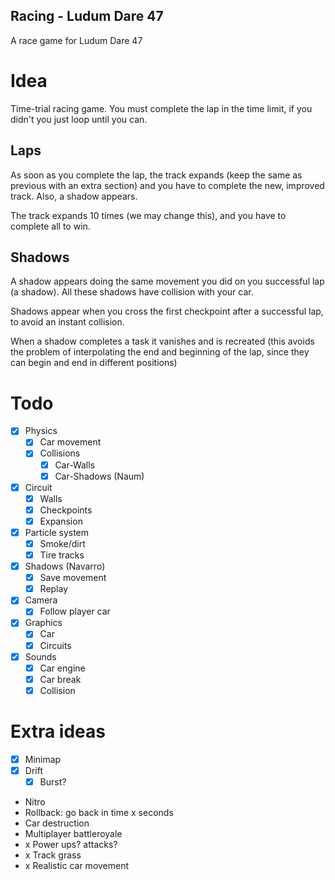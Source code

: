 ## Racing - Ludum Dare 47

A race game for Ludum Dare 47

# Idea

Time-trial racing game. You must complete the lap in the time limit, if you
didn't you just loop until you can.

## Laps

As soon as you complete the lap, the track expands (keep the same as previous
with an extra section) and you have to complete the new, improved track.
Also, a shadow appears.

The track expands 10 times (we may change this), and you have to complete all to
win.

## Shadows

A shadow appears doing the same movement you did on you successful lap
(a shadow). All these shadows have collision with your car.

Shadows appear when you cross the first checkpoint after a successful lap, to
avoid an instant collision.

When a shadow completes a task it vanishes and is recreated (this avoids the
problem of interpolating the end and beginning of the lap, since they can begin
and end in different positions)

# Todo

- [x] Physics
  - [x] Car movement
  - [x] Collisions
    - [x] Car-Walls
    - [x] Car-Shadows (Naum)

- [x] Circuit
  - [x] Walls
  - [x] Checkpoints
  - [x] Expansion

- [x] Particle system
  - [x] Smoke/dirt
  - [x] Tire tracks

- [x] Shadows (Navarro)
  - [x] Save movement
  - [x] Replay

- [x] Camera
  - [x] Follow player car

- [x] Graphics
  - [x] Car
  - [x] Circuits

- [x] Sounds
  - [x] Car engine
  - [x] Car break
  - [x] Collision

# Extra ideas

- [x] Minimap
- [x] Drift
  - [x] Burst?

- Nitro
- Rollback: go back in time x seconds
- Car destruction
- Multiplayer battleroyale
- x Power ups? attacks?
- x Track grass
- x Realistic car movement

